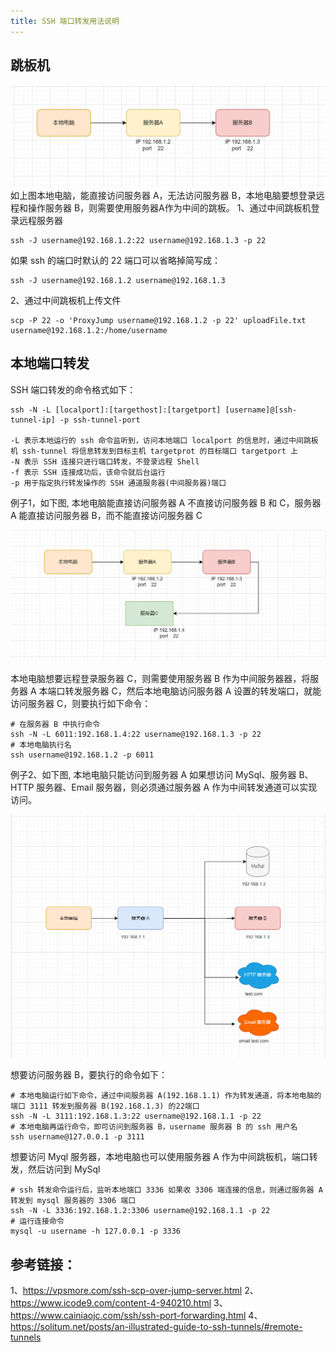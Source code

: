 ```yaml
---
title: SSH 端口转发用法说明
---
```

## 跳板机
![跳板机说明例图-01](/images/SSH跳板机服务器-01.png)
如上图本地电脑，能直接访问服务器 A，无法访问服务器 B，本地电脑要想登录远程和操作服务器 B，则需要使用服务器A作为中间的跳板。
1、通过中间跳板机登录远程服务器
```
ssh -J username@192.168.1.2:22 username@192.168.1.3 -p 22
```
如果 ssh 的端口时默认的 22 端口可以省略掉简写成：
```
ssh -J username@192.168.1.2 username@192.168.1.3 
```
2、通过中间跳板机上传文件
```
scp -P 22 -o 'ProxyJump username@192.168.1.2 -p 22' uploadFile.txt username@192.168.1.2:/home/username

```
## 本地端口转发
SSH 端口转发的命令格式如下：

```
ssh -N -L [localport]:[targethost]:[targetport] [username]@[ssh-tunnel-ip] -p ssh-tunnel-port

-L 表示本地运行的 ssh 命令监听到，访问本地端口 localport 的信息时，通过中间跳板机 ssh-tunnel 将信息转发到目标主机 targetprot 的目标端口 targetport 上  
-N 表示 SSH 连接只进行端口转发，不登录远程 Shell
-f 表示 SSH 连接成功后，该命令就后台运行
-p 用于指定执行转发操作的 SSH 通道服务器(中间服务器)端口

```
例子1，如下图, 本地电脑能直接访问服务器 A 不直接访问服务器 B 和 C，服务器 A 能直接访问服务器 B，而不能直接访问服务器 C

![SSH端口转发例图-01](/images/SSH端口转发例图-01.png)

本地电脑想要远程登录服务器 C，则需要使用服务器 B 作为中间服务器器，将服务器 A 本端口转发服务器 C，然后本地电脑访问服务器 A 设置的转发端口，就能访问服务器 C，则要执行如下命令：

```
# 在服务器 B 中执行命令
ssh -N -L 6011:192.168.1.4:22 username@192.168.1.3 -p 22
# 本地电脑执行名
ssh username@192.168.1.2 -p 6011

```
例子2、如下图, 本地电脑只能访问到服务器 A 如果想访问 MySql、服务器 B、HTTP 服务器、Email 服务器，则必须通过服务器 A 作为中间转发通道可以实现访问。

![SSH端口转发例子-02](/images/SSH端口转发例子-02.png)

想要访问服务器 B，要执行的命令如下：

```
# 本地电脑运行如下命令，通过中间服务器 A(192.168.1.1) 作为转发通道，将本地电脑的端口 3111 转发到服务器 B(192.168.1.3) 的22端口
ssh -N -L 3111:192.168.1.3:22 username@192.168.1.1 -p 22
# 本地电脑再运行命令，即可访问到服务器 B，username 服务器 B 的 ssh 用户名
ssh username@127.0.0.1 -p 3111   

```
想要访问 Myql 服务器，本地电脑也可以使用服务器 A 作为中间跳板机，端口转发，然后访问到 MySql

```
# ssh 转发命令运行后，监听本地端口 3336 如果收 3306 端连接的信息，则通过服务器 A 转发到 mysql 服务器的 3306 端口
ssh -N -L 3336:192.168.1.2:3306 username@192.168.1.1 -p 22
# 运行连接命令
mysql -u username -h 127.0.0.1 -p 3336

```

## 参考链接：
1、https://vpsmore.com/ssh-scp-over-jump-server.html
2、https://www.icode9.com/content-4-940210.html
3、https://www.cainiaojc.com/ssh/ssh-port-forwarding.html
4、https://solitum.net/posts/an-illustrated-guide-to-ssh-tunnels/#remote-tunnels